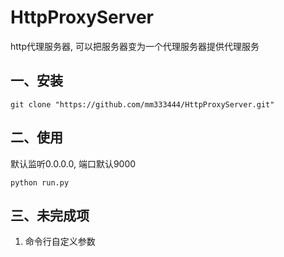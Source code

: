 # HttpProxyServer
http代理服务器, 可以把服务器变为一个代理服务器提供代理服务

## 一、安装
```
git clone "https://github.com/mm333444/HttpProxyServer.git"
```

## 二、使用
默认监听0.0.0.0, 端口默认9000

```
python run.py
```

## 三、未完成项
1. 命令行自定义参数
